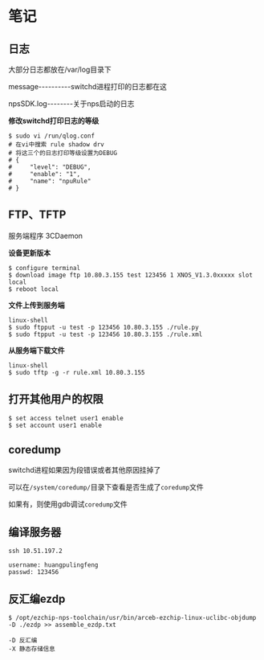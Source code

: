# 笔记
## 日志

大部分日志都放在/var/log目录下

message----------switchd进程打印的日志都在这

npsSDK.log--------关于nps启动的日志

**修改switchd打印日志的等级**

```shell
$ sudo vi /run/qlog.conf 
# 在vi中搜索 rule shadow drv 
# 将这三个的日志打印等级设置为DEBUG 
# { 
#     "level": "DEBUG", 
# 	  "enable": "1", 
# 	  "name": "npuRule" 
# }
```

## FTP、TFTP

服务端程序 3CDaemon

**设备更新版本**

```shell
$ configure terminal
$ download image ftp 10.80.3.155 test 123456 1 XNOS_V1.3.0xxxxx slot local
$ reboot local
```

**文件上传到服务端**

```shell
linux-shell
$ sudo ftpput -u test -p 123456 10.80.3.155 ./rule.py
$ sudo ftpput -u test -p 123456 10.80.3.155 ./rule.xml
```

**从服务端下载文件**

```shell
linux-shell
$ sudo tftp -g -r rule.xml 10.80.3.155
```

## 打开其他用户的权限

```shell
$ set access telnet user1 enable
$ set account user1 enable
```

## coredump

switchd进程如果因为段错误或者其他原因挂掉了

可以在`/system/coredump/`目录下查看是否生成了`coredump`文件

如果有，则使用gdb调试`coredump`文件

## 编译服务器

```shell
ssh 10.51.197.2

username: huangpulingfeng
passwd: 123456
```

## 反汇编ezdp

```shell
$ /opt/ezchip-nps-toolchain/usr/bin/arceb-ezchip-linux-uclibc-objdump -D ./ezdp >> assemble_ezdp.txt

-D 反汇编
-X 静态存储信息
```

